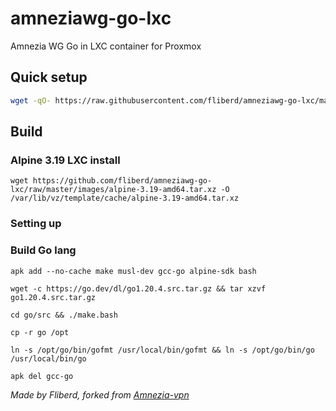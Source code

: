 # amneziawg-go-lxc 
Amnezia WG Go in LXC container for Proxmox

## Quick setup 

```bash
wget -qO- https://raw.githubusercontent.com/fliberd/amneziawg-go-lxc/main/setup.sh | bash
``` 

## Build

### Alpine 3.19 LXC install

```
wget https://github.com/fliberd/amneziawg-go-lxc/raw/master/images/alpine-3.19-amd64.tar.xz -O /var/lib/vz/template/cache/alpine-3.19-amd64.tar.xz
```
### Setting up

### Build Go lang
```
apk add --no-cache make musl-dev gcc-go alpine-sdk bash
```
```
wget -c https://go.dev/dl/go1.20.4.src.tar.gz && tar xzvf go1.20.4.src.tar.gz
```
```
cd go/src && ./make.bash
```
```
cp -r go /opt
```
```
ln -s /opt/go/bin/gofmt /usr/local/bin/gofmt && ln -s /opt/go/bin/go /usr/local/bin/go
```
```
apk del gcc-go
```


*Made by Fliberd,
forked from [Amnezia-vpn](https://github.com/amnezia-vpn)*
